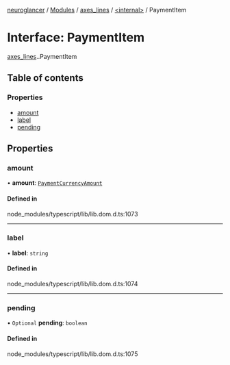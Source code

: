 [neuroglancer](../README.md) / [Modules](../modules.md) / [axes\_lines](../modules/axes_lines.md) / [<internal\>](../modules/axes_lines._internal_.md) / PaymentItem

# Interface: PaymentItem

[axes_lines](../modules/axes_lines.md).[<internal>](../modules/axes_lines._internal_.md).PaymentItem

## Table of contents

### Properties

- [amount](axes_lines._internal_.PaymentItem.md#amount)
- [label](axes_lines._internal_.PaymentItem.md#label)
- [pending](axes_lines._internal_.PaymentItem.md#pending)

## Properties

### amount

• **amount**: [`PaymentCurrencyAmount`](axes_lines._internal_.PaymentCurrencyAmount.md)

#### Defined in

node_modules/typescript/lib/lib.dom.d.ts:1073

___

### label

• **label**: `string`

#### Defined in

node_modules/typescript/lib/lib.dom.d.ts:1074

___

### pending

• `Optional` **pending**: `boolean`

#### Defined in

node_modules/typescript/lib/lib.dom.d.ts:1075
